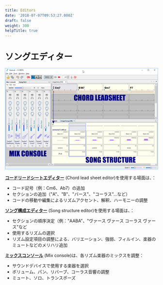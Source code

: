 ```yaml
---
title: Editors
date: '2018-07-07T09:53:27.000Z'
draft: false
weight: 300
helpTitle: true
---
```


# ソングエディター

![](../../.gitbook/assets/jjazzlab-legende.png)

  [**コードリードシートエディター**](chord-lead-sheet.md) \(Chord lead sheet editor\)を使用する場面は、：

* コード記号（例：Cm6、Ab7）の追加
* セクションの追加（"A"、"B"、"バース"、"コーラス"...など）
* コードの移動や編集によるリズムアクセント、解釈、ハーモニーの調整

[**ソング構成エディター**](song-structure.md) \(Song structure editor\)を使用する場面は、：

* セクションの順序決定（例："AABA"、"ヴァース ヴァース コーラス ヴァース"など 
* 使用するリズムの選択 
* リズム設定項目の調整による、バリエーション、強弱、フィルイン、楽器のミュートなどのメリハリ追加

[**ミックスコンソール**](mix-console.md) \(Mix console\)は、各リズム楽器のミックスを調整：

* サウンドデバイスで使用する楽器を選択
* ボリューム、パン、リバーブ、コーラス音響の調整 
* ミュート、ソロ、トランスポーズ

